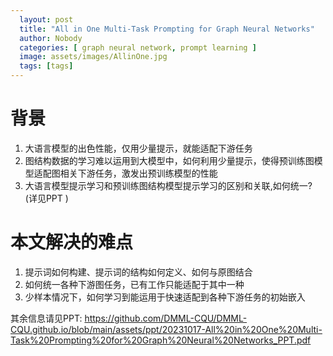 ```yaml
---
  layout: post
  title: "All in One Multi-Task Prompting for Graph Neural Networks"
  author: Nobody
  categories: [ graph neural network, prompt learning ]
  image: assets/images/AllinOne.jpg
  tags: [tags]
---
```


# 背景
1. 大语言模型的出色性能，仅用少量提示，就能适配下游任务
2. 图结构数据的学习难以运用到大模型中，如何利用少量提示，使得预训练图模型适配图相关下游任务，激发出预训练模型的性能
3. 大语言模型提示学习和预训练图结构模型提示学习的区别和关联,如何统一? (详见PPT )



# 本文解决的难点

1. 提示词如何构建、提示词的结构如何定义、如何与原图结合
2. 如何统一各种下游图任务，已有工作只能适配于其中一种
3. 少样本情况下，如何学习到能运用于快速适配到各种下游任务的初始嵌入



其余信息请见PPT:  https://github.com/DMML-CQU/DMML-CQU.github.io/blob/main/assets/ppt/20231017-All%20in%20One%20Multi-Task%20Prompting%20for%20Graph%20Neural%20Networks_PPT.pdf

